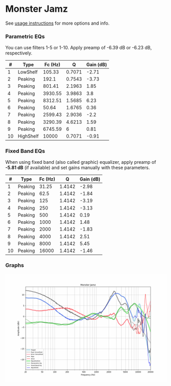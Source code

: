 # Monster Jamz
See [usage instructions](https://github.com/jaakkopasanen/AutoEq#usage) for more options and info.

### Parametric EQs
You can use filters 1-5 or 1-10. Apply preamp of -6.39 dB or -6.23 dB, respectively.

|   # | Type      |   Fc (Hz) |      Q |   Gain (dB) |
|-----|-----------|-----------|--------|-------------|
|   1 | LowShelf  |    105.33 | 0.7071 |       -2.71 |
|   2 | Peaking   |    192.1  | 0.7543 |       -3.73 |
|   3 | Peaking   |    801.41 | 2.1963 |        1.85 |
|   4 | Peaking   |   3930.55 | 3.9863 |        3.8  |
|   5 | Peaking   |   8312.51 | 1.5685 |        6.23 |
|   6 | Peaking   |     50.64 | 1.6765 |        0.36 |
|   7 | Peaking   |   2599.43 | 2.9036 |       -2.2  |
|   8 | Peaking   |   3290.39 | 4.6213 |        1.59 |
|   9 | Peaking   |   6745.59 | 6      |        0.81 |
|  10 | HighShelf |  10000    | 0.7071 |       -0.91 |

### Fixed Band EQs
When using fixed band (also called graphic) equalizer, apply preamp of **-5.81 dB** (if available) and set gains manually with these parameters.

|   # | Type    |   Fc (Hz) |      Q |   Gain (dB) |
|-----|---------|-----------|--------|-------------|
|   1 | Peaking |     31.25 | 1.4142 |       -2.98 |
|   2 | Peaking |     62.5  | 1.4142 |       -1.84 |
|   3 | Peaking |    125    | 1.4142 |       -3.19 |
|   4 | Peaking |    250    | 1.4142 |       -3.13 |
|   5 | Peaking |    500    | 1.4142 |        0.19 |
|   6 | Peaking |   1000    | 1.4142 |        1.48 |
|   7 | Peaking |   2000    | 1.4142 |       -1.83 |
|   8 | Peaking |   4000    | 1.4142 |        2.51 |
|   9 | Peaking |   8000    | 1.4142 |        5.45 |
|  10 | Peaking |  16000    | 1.4142 |       -1.46 |

### Graphs
![](./Monster%20Jamz.png)
